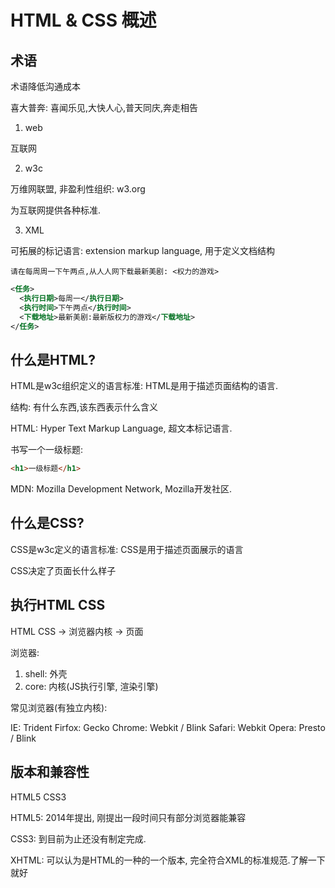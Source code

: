 # HTML & CSS 概述

## 术语

术语降低沟通成本

喜大普奔: 喜闻乐见,大快人心,普天同庆,奔走相告

1. web

互联网

2. w3c

万维网联盟, 非盈利性组织: w3.org

为互联网提供各种标准.

3. XML

可拓展的标记语言: extension markup language, 用于定义文档结构
```
请在每周周一下午两点,从人人网下载最新美剧: <权力的游戏>
```

```xml
<任务>
  <执行日期>每周一</执行日期>
  <执行时间>下午两点</执行时间>
  <下载地址>最新美剧:最新版权力的游戏</下载地址>
</任务>
```

## 什么是HTML?

HTML是w3c组织定义的语言标准: HTML是用于描述页面结构的语言.

结构: 有什么东西,该东西表示什么含义

HTML: Hyper Text Markup Language, 超文本标记语言.

书写一个一级标题:

```html
<h1>一级标题</h1>
```

MDN: Mozilla Development Network, Mozilla开发社区.


## 什么是CSS?

CSS是w3c定义的语言标准: CSS是用于描述页面展示的语言

CSS决定了页面长什么样子

## 执行HTML CSS

HTML CSS -> 浏览器内核 -> 页面

浏览器:

1. shell: 外壳
2. core: 内核(JS执行引擎, 渲染引擎)

常见浏览器(有独立内核):

IE: Trident
Firfox: Gecko
Chrome: Webkit / Blink
Safari: Webkit
Opera: Presto / Blink

## 版本和兼容性

HTML5 CSS3

HTML5: 2014年提出, 刚提出一段时间只有部分浏览器能兼容

CSS3: 到目前为止还没有制定完成.

XHTML: 可以认为是HTML的一种的一个版本, 完全符合XML的标准规范.了解一下就好